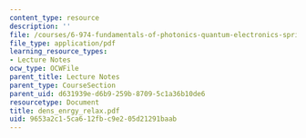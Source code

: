 ```yaml
---
content_type: resource
description: ''
file: /courses/6-974-fundamentals-of-photonics-quantum-electronics-spring-2006/9653a2c15ca612fbc9e205d21291baab_dens_enrgy_relax.pdf
file_type: application/pdf
learning_resource_types:
- Lecture Notes
ocw_type: OCWFile
parent_title: Lecture Notes
parent_type: CourseSection
parent_uid: d631939e-d6b9-259b-8709-5c1a36b10de6
resourcetype: Document
title: dens_enrgy_relax.pdf
uid: 9653a2c1-5ca6-12fb-c9e2-05d21291baab
---
```

